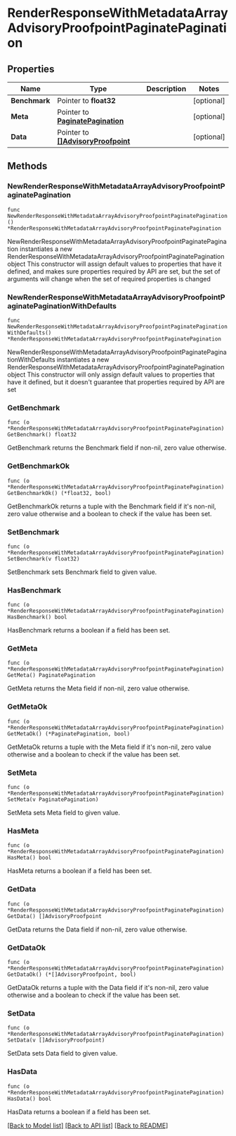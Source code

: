 # RenderResponseWithMetadataArrayAdvisoryProofpointPaginatePagination

## Properties

Name | Type | Description | Notes
------------ | ------------- | ------------- | -------------
**Benchmark** | Pointer to **float32** |  | [optional] 
**Meta** | Pointer to [**PaginatePagination**](PaginatePagination.md) |  | [optional] 
**Data** | Pointer to [**[]AdvisoryProofpoint**](AdvisoryProofpoint.md) |  | [optional] 

## Methods

### NewRenderResponseWithMetadataArrayAdvisoryProofpointPaginatePagination

`func NewRenderResponseWithMetadataArrayAdvisoryProofpointPaginatePagination() *RenderResponseWithMetadataArrayAdvisoryProofpointPaginatePagination`

NewRenderResponseWithMetadataArrayAdvisoryProofpointPaginatePagination instantiates a new RenderResponseWithMetadataArrayAdvisoryProofpointPaginatePagination object
This constructor will assign default values to properties that have it defined,
and makes sure properties required by API are set, but the set of arguments
will change when the set of required properties is changed

### NewRenderResponseWithMetadataArrayAdvisoryProofpointPaginatePaginationWithDefaults

`func NewRenderResponseWithMetadataArrayAdvisoryProofpointPaginatePaginationWithDefaults() *RenderResponseWithMetadataArrayAdvisoryProofpointPaginatePagination`

NewRenderResponseWithMetadataArrayAdvisoryProofpointPaginatePaginationWithDefaults instantiates a new RenderResponseWithMetadataArrayAdvisoryProofpointPaginatePagination object
This constructor will only assign default values to properties that have it defined,
but it doesn't guarantee that properties required by API are set

### GetBenchmark

`func (o *RenderResponseWithMetadataArrayAdvisoryProofpointPaginatePagination) GetBenchmark() float32`

GetBenchmark returns the Benchmark field if non-nil, zero value otherwise.

### GetBenchmarkOk

`func (o *RenderResponseWithMetadataArrayAdvisoryProofpointPaginatePagination) GetBenchmarkOk() (*float32, bool)`

GetBenchmarkOk returns a tuple with the Benchmark field if it's non-nil, zero value otherwise
and a boolean to check if the value has been set.

### SetBenchmark

`func (o *RenderResponseWithMetadataArrayAdvisoryProofpointPaginatePagination) SetBenchmark(v float32)`

SetBenchmark sets Benchmark field to given value.

### HasBenchmark

`func (o *RenderResponseWithMetadataArrayAdvisoryProofpointPaginatePagination) HasBenchmark() bool`

HasBenchmark returns a boolean if a field has been set.

### GetMeta

`func (o *RenderResponseWithMetadataArrayAdvisoryProofpointPaginatePagination) GetMeta() PaginatePagination`

GetMeta returns the Meta field if non-nil, zero value otherwise.

### GetMetaOk

`func (o *RenderResponseWithMetadataArrayAdvisoryProofpointPaginatePagination) GetMetaOk() (*PaginatePagination, bool)`

GetMetaOk returns a tuple with the Meta field if it's non-nil, zero value otherwise
and a boolean to check if the value has been set.

### SetMeta

`func (o *RenderResponseWithMetadataArrayAdvisoryProofpointPaginatePagination) SetMeta(v PaginatePagination)`

SetMeta sets Meta field to given value.

### HasMeta

`func (o *RenderResponseWithMetadataArrayAdvisoryProofpointPaginatePagination) HasMeta() bool`

HasMeta returns a boolean if a field has been set.

### GetData

`func (o *RenderResponseWithMetadataArrayAdvisoryProofpointPaginatePagination) GetData() []AdvisoryProofpoint`

GetData returns the Data field if non-nil, zero value otherwise.

### GetDataOk

`func (o *RenderResponseWithMetadataArrayAdvisoryProofpointPaginatePagination) GetDataOk() (*[]AdvisoryProofpoint, bool)`

GetDataOk returns a tuple with the Data field if it's non-nil, zero value otherwise
and a boolean to check if the value has been set.

### SetData

`func (o *RenderResponseWithMetadataArrayAdvisoryProofpointPaginatePagination) SetData(v []AdvisoryProofpoint)`

SetData sets Data field to given value.

### HasData

`func (o *RenderResponseWithMetadataArrayAdvisoryProofpointPaginatePagination) HasData() bool`

HasData returns a boolean if a field has been set.


[[Back to Model list]](../README.md#documentation-for-models) [[Back to API list]](../README.md#documentation-for-api-endpoints) [[Back to README]](../README.md)


